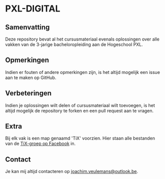 # PXL-DIGITAL

## Samenvatting
Deze repository bevat al het cursusmateriaal evenals oplossingen over alle vakken van de 3-jarige bacheloropleiding aan de Hogeschool PXL.

## Opmerkingen
Indien er fouten of andere opmerkingen zijn, is het altijd mogelijk een issue aan te maken op GitHub.

## Verbeteringen
Indien je oplossingen wilt delen of cursusmateriaal wilt toevoegen, is het altijd mogelijk de repository te forken en een pull request aan te vragen.

## Extra
Bij elk vak is een map genaamd 'TiX' voorzien. Hier staan alle bestanden van de [TiX-groep op Facebook](https://www.facebook.com/groups/919101731450526/) in.

## Contact
Je kan mij altijd contacteren op joachim.veulemans@outlook.be.
